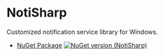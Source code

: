 # NotiSharp
Customized notification service library for Windows.

- [NuGet Package](https://www.nuget.org/packages/NotiSharp) [![NuGet version (NotiSharp)](https://img.shields.io/nuget/v/NotiSharp.svg)](https://www.nuget.org/packages/NotiSharp/)

